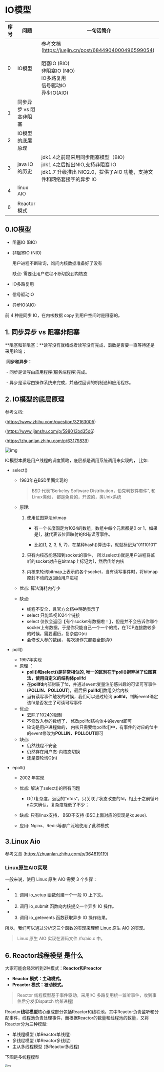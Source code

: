 # IO模型



| 序号 | 问题                   | 一句话简介                                                   |
| ---- | ---------------------- | ------------------------------------------------------------ |
| 0    | IO模型                 | 参考文档 (https://juejin.cn/post/6844904000496599054)<br><br/>阻塞IO (BIO)<br>非阻塞IO (NIO)<br/>IO多路复用<br/>信号驱动IO<br/>异步IO(AIO)<br> |
| 1    | 同步异步 vs 阻塞非阻塞 |                                                              |
| 2    | IO模型的底层原理       |                                                              |
| 3    | java IO的历史          | jdk1.4之前是采用同步阻塞模型（BIO）<br>jdk1.4之后推出NIO,支持非阻塞 IO<br>jdk1.7 升级推出 NIO2.0，提供了AIO 功能，支持文件和网络套接字的异步 IO |
| 4    | linux AIO              |                                                              |
|      |                        |                                                              |
| 6    | Reactor模式            |                                                              |



## 0.IO模型

- 阻塞IO (BIO)

- 非阻塞IO (NIO)

  用户进程不断轮询，询问内核数据准备好了没有

  缺点: 需要让用户进程不断切换到内核态

- IO多路复用

- 信号驱动IO

- 异步IO(AIO)

前 4 种是同步 IO，在内核数据 copy 到用户空间时是阻塞的。



## 1. 同步异步 vs 阻塞非阻塞

​	**阻塞和非阻塞：**读写没有就绪或者读写没有完成，函数是否要一直等待还是采用轮询；

​	**同步和异步：**

​	- 同步是读写由应用程序(服务端程序)完成。

​	- 异步是读写由操作系统来完成，并通过回调的机制通知应用程序。





## 2. IO模型的底层原理

参考文档:

(https://www.zhihu.com/question/32163005)

(https://www.jianshu.com/p/598013bd35d6)

 (https://zhuanlan.zhihu.com/p/63179839)

![img](https://pic2.zhimg.com/80/v2-14e0536d872474b0851b62572b732e39_720w.jpg)



IO模型本质是用户线程的调度策略，底层都是调用系统调用来实现的， 比如:

- select() 

  - 1983年在BSD里面实现的

    >  BSD 代表“Berkeley Software Distribution，伯克利软件套件”, 和Linux类似， 都是免费的，开源的，类Unix系统

  - 原理:  

    1. 使用位图算法bitmap

       - 有一个长度固定为1024的数组，数组中每个元素都是0 or 1，如果是1，就代表该位置映射的fd有读写事件。

       - 比如{1, 2, 3, 5, 7}，在某种hash()算法中，就就标记为"01110101"  

    2. 只有内核态能感知到socket的事件， 所以select()就是用户进程将监听的socket对应在bitmap上标记为1，然后传给内核

    3. 内核来轮询bitmap上表示的各个socket，当有读写事件时，将bitmap原封不动的返回给用户进程

  - 优点:  算法消耗内存少

  - 缺点: 

    - 线程不安全，且官方文档中明确表示了
    - select 只能监视1024个链接
    - select 仅仅会返回【有个socket有数据啦！】，但是并不会告诉你哪个socker上有数据，于是你只能自己一个一个的找，在TCP连接数较多的时候，需要遍历，复杂度O(n)
    - 会修改入参的数组， 每次操作完都要全部清0

    

- poll()

  - 1997年实现
  - 原理 ：
    - **poll()**和**select()**是非常相似的, 唯一的区别在于**poll()**摒弃掉了位图算法，使用自定义的结构体**pollfd**
    - 在**pollfd**内部封装了fd，并通过event变量注册感兴趣的可读可写事件(**POLLIN、POLLOUT**)，最后把 **pollfd**[]数组交给内核
    - 当有读写事件触发的时候，我们可以通过轮询 **pollfd**，判断event确定该fd是否发生了可读可写事件
  - 优点: 
    - 去除了1024的限制
    - 不修改入参的数组了， 修改pollfd结构体中的event即可
    - 轮询是用户进程做的， 内核只需要给pollfd[]中，有事件的对应的fd中的event修改为**POLLIN、POLLOUT**即可
  - 缺点: 
    -  仍然线程不安全
    -  仍然存在用户态-内核态切换
    -  还是要轮询O(n)

  

- epoll()

  - 2002 年实现

  - 优点:  解决了select()的所有问题

    - O(1)复杂度，返回的"nfds"，只关联了状态改变的fd，相比于之前循环n次来确认，复杂度降低了不少；

  - 缺点:  只有linux支持， BSD不支持 (BSD上面对应的实现是kqueue).

  - 应用: Nginx、Redis等都广泛地使用了此种模式

    



## 3.Linux Aio

参考文章 (https://zhuanlan.zhihu.com/p/364819119)

### Linux原生AIO实现

一般来说，使用 Linux 原生 AIO 需要 3 个步骤：

- 1) 调用 io_setup 函数创建一个一般 IO 上下文。
- 2) 调用 io_submit 函数向内核提交一个异步 IO 操作。
- 3) 调用 io_getevents 函数获取异步 IO 操作结果。

所以，我们可以通过分析这三个函数的实现来理解 Linux 原生 AIO 的实现。

> Linux 原生 AIO 实现在源码文件 /fs/aio.c 中。



## 6. Reactor**线程模型** 是什么

大家可能会经常听到2种模式：**Reactor和Preactor**

- **Reactor 模式：主动模式。**
- **Preactor 模式：被动模式。**

> Reactor 线程模型基于事件驱动，采用I/O 多路复用统一监听事件，收到事件后分发(Dispatch 给某进程)

Reactor**线程模型**核心组成部分包括Reactor和线程池，其中Reactor负责监听和分配事件，线程池负责处理事件，而根据Reactor的数量和线程池的数量，又将Reactor分为三种模型:

- 单线程模型 (单Reactor单线程)
- 多线程模型 (单Reactor多线程)
- 主从多线程模型 (多Reactor多线程)



下图是多线程模型

<img src="http://ifeve.com/wp-content/uploads/2019/08/image-4-1024x741.png" alt="img" style="zoom:50%;" />